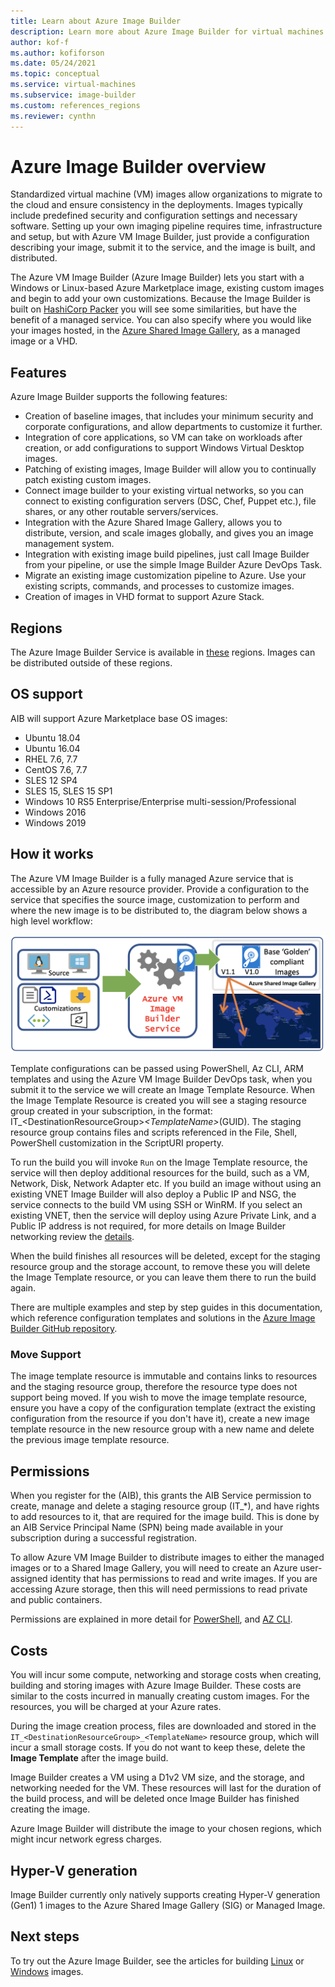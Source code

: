 ```yaml
---
title: Learn about Azure Image Builder 
description: Learn more about Azure Image Builder for virtual machines in Azure.
author: kof-f
ms.author: kofiforson
ms.date: 05/24/2021
ms.topic: conceptual
ms.service: virtual-machines
ms.subservice: image-builder
ms.custom: references_regions
ms.reviewer: cynthn
---
```


# Azure Image Builder overview

Standardized virtual machine (VM) images allow organizations to migrate to the cloud and ensure consistency in the deployments. Images typically include predefined security and configuration settings and necessary software. Setting up your own imaging pipeline requires time, infrastructure and setup, but with Azure VM Image Builder, just provide a configuration describing your image, submit it to the service, and the image is built, and distributed.
 
The Azure VM Image Builder (Azure Image Builder) lets you start with a Windows or Linux-based Azure Marketplace image, existing custom images and begin to add your own customizations. Because the Image Builder is built on [HashiCorp Packer](https://packer.io/) you will see some similarities, but have the benefit of a managed service. You can also specify where you would like your images hosted, in the [Azure Shared Image Gallery](shared-image-galleries.md), as a managed image or a VHD.


## Features

Azure Image Builder supports the following features:

- Creation of baseline images, that includes your minimum security and corporate configurations, and allow departments to customize it further.
- Integration of core applications, so VM can take on workloads after creation, or add configurations to support Windows Virtual Desktop images.
- Patching of existing images, Image Builder will allow you to continually patch existing custom images.
- Connect image builder to your existing virtual networks, so you can connect to existing configuration servers (DSC, Chef, Puppet etc.), file shares, or any other routable servers/services.
- Integration with the Azure Shared Image Gallery, allows you to distribute, version, and scale images globally, and gives you an image management system.
- Integration with existing image build pipelines, just call Image Builder from your pipeline, or use the simple Image Builder Azure DevOps Task.
- Migrate an existing image customization pipeline to Azure. Use your existing scripts, commands, and processes to customize images.
- Creation of images in VHD format to support Azure Stack.
 

## Regions

The Azure Image Builder Service is available in [these](./linux/image-builder-json.md#location) regions. Images can be distributed outside of these regions.

## OS support
AIB will support Azure Marketplace base OS images:
- Ubuntu 18.04
- Ubuntu 16.04
- RHEL 7.6, 7.7
- CentOS 7.6, 7.7
- SLES 12 SP4
- SLES 15, SLES 15 SP1
- Windows 10 RS5 Enterprise/Enterprise multi-session/Professional
- Windows 2016
- Windows 2019

## How it works

The Azure VM Image Builder is a fully managed Azure service that is accessible by an Azure resource provider. Provide a configuration to the service that specifies the source image, customization to perform and where the new image is to be distributed to, the diagram below shows a high level workflow:

![Conceptual drawing of the Azure Image Builder process showing the sources (Windows/Linux), customizations (Shell, PowerShell, Windows Restart & Update, adding files) and global distribution with the Azure Shared Image Gallery](./media/image-builder-overview/image-builder-flow.png)

Template configurations can be passed using PowerShell, Az CLI, ARM templates and using the Azure VM Image Builder DevOps task, when you submit it to the service we will create an Image Template Resource. When the Image Template Resource is created you will see a staging resource group created in your subscription, in the format: IT_\<DestinationResourceGroup>_\<TemplateName>_\(GUID). The staging resource group contains files and scripts referenced in the File, Shell, PowerShell customization in the ScriptURI property.

To run the build you will invoke `Run` on the Image Template resource, the service will then deploy additional resources for the build, such as a VM, Network, Disk, Network Adapter etc. If you build an image without using an existing VNET Image Builder will also deploy a Public IP and NSG, the service connects to the build VM using SSH or WinRM. If you select an existing VNET, then the service will deploy using Azure Private Link, and a Public IP address is not required, for more details on Image Builder networking review the [details](./linux/image-builder-networking.md).

When the build finishes all resources will be deleted, except for the staging resource group and the storage account, to remove these you will delete the Image Template resource, or you can leave them there to run the build again.

There are multiple examples and step by step guides in this documentation, which reference configuration templates and solutions in the [Azure Image Builder GitHub repository](https://github.com/azure/azvmimagebuilder).

### Move Support
The image template resource is immutable and contains links to resources and the staging resource group, therefore the resource type does not support being moved. If you wish to move the image template resource, ensure you have a copy of the configuration template (extract the existing configuration from the resource if you don't have it), create a new image template resource in the new resource group with a new name and delete the previous image template resource. 

## Permissions
When you register for the (AIB), this grants the AIB Service permission to create, manage and delete a staging resource group (IT_*), and have rights to add resources to it, that are required for the image build. This is done by an AIB Service Principal Name (SPN) being made available in your subscription during a successful registration.

To allow Azure VM Image Builder to distribute images to either the managed images or to a Shared Image Gallery, you will need to create an Azure user-assigned identity that has permissions to read and write images. If you are accessing Azure storage, then this will need permissions to read private and public containers.

Permissions are explained in more detail for [PowerShell](./linux/image-builder-permissions-powershell.md), and [AZ CLI](./linux/image-builder-permissions-cli.md).

## Costs
You will incur some compute, networking and storage costs when creating, building and storing images with Azure Image Builder. These costs are similar to the costs incurred in manually creating custom images. For the resources, you will be charged at your Azure rates. 

During the image creation process, files are downloaded and stored in the `IT_<DestinationResourceGroup>_<TemplateName>` resource group, which will incur a small storage costs. If you do not want to keep these, delete the **Image Template** after the image build.
 
Image Builder creates a VM using a D1v2 VM size, and the storage, and networking needed for the VM. These resources will last for the duration of the build process, and will be deleted once Image Builder has finished creating the image. 
 
Azure Image Builder will distribute the image to your chosen regions, which might incur network egress charges.

## Hyper-V generation
Image Builder currently only natively supports creating Hyper-V generation (Gen1) 1 images to the Azure Shared Image Gallery (SIG) or Managed Image. 
 
## Next steps 
 
To try out the Azure Image Builder, see the articles for building [Linux](./linux/image-builder.md) or [Windows](./windows/image-builder.md) images.
